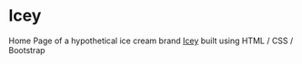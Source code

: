 # Icey
Home Page of a hypothetical ice cream brand <a href="https://karanraj06.github.io/Icey/">Icey</a> built using HTML / CSS / Bootstrap
